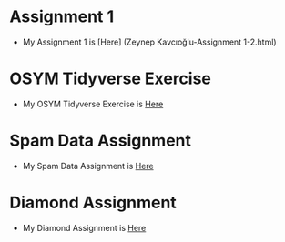 # Assignment 1 
+ My Assignment 1 is [Here] (Zeynep Kavcıoğlu-Assignment 1-2.html)

# OSYM Tidyverse Exercise
+ My OSYM Tidyverse Exercise is [Here](osym_data_analysis_template.html)

# Spam Data Assignment 
+ My Spam Data Assignment is [Here](https://github.com/BOUN-ETM58D/pj-zeynepkavcioglu/blob/master/SpamData.html)

# Diamond Assignment
+ My Diamond Assignment is [Here](Diamond.html)
